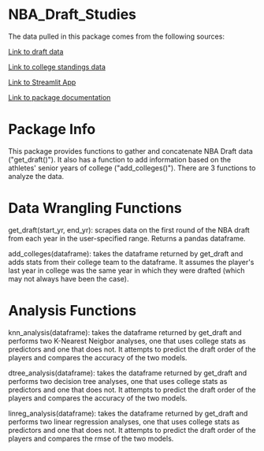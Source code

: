 # NBA_Draft_Studies

The data pulled in this package comes from the following sources:

[Link to draft data](https://www.basketball-reference.com/draft/NBA_2024.html)

[Link to college standings data](https://www.sports-reference.com/cbb/seasons/men/2025-standings.html)

[Link to Streamlit App](https://nba-draft-analysis.streamlit.app/)

[Link to package documentation](https://jbergs12.github.io/NBA_Draft_Analysis/)

# Package Info

This package provides functions to gather and concatenate NBA Draft data ("get_draft()"). It also has a function to add information based on the athletes' senior years of college ("add_colleges()"). There are 3 functions to analyze the data.

# Data Wrangling Functions

get_draft(start_yr, end_yr): scrapes data on the first round of the NBA draft from each year in the user-specified range. Returns a pandas dataframe.

add_colleges(dataframe): takes the dataframe returned by get_draft and adds stats from their college team to the dataframe. It assumes the player's last year in college was the same year in which they were drafted (which may not always have been the case).

# Analysis Functions

knn_analysis(dataframe): takes the dataframe returned by get_draft and performs two K-Nearest Neigbor analyses, one that uses college stats as predictors and one that does not. It attempts to predict the draft order of the players and compares the accuracy of the two models.

dtree_analysis(dataframe): takes the dataframe returned by get_draft and performs two decision tree analyses, one that uses college stats as predictors and one that does not. It attempts to predict the draft order of the players and compares the accuracy of the two models.

linreg_analysis(dataframe): takes the dataframe returned by get_draft and performs two linear regression analyses, one that uses college stats as predictors and one that does not. It attempts to predict the draft order of the players and compares the rmse of the two models.
